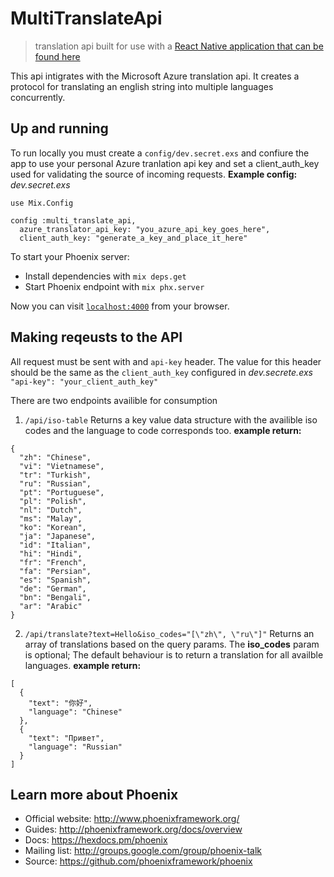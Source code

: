 # MultiTranslateApi
> translation api built for use with a [React Native application that can be found here](https://expo.io/@brayhoward/multi-translate)

This api intigrates with the Microsoft Azure translation api. It creates a protocol for translating an english string into multiple languages concurrently.


## Up and running

To run locally you must create a `config/dev.secret.exs` and confiure the app to use your personal Azure tranlation api key
and set a client_auth_key used for validating the source of incoming requests.
**Example config:**
_dev.secret.exs_
```
use Mix.Config

config :multi_translate_api,
  azure_translator_api_key: "you_azure_api_key_goes_here",
  client_auth_key: "generate_a_key_and_place_it_here"

```


To start your Phoenix server:

  * Install dependencies with `mix deps.get`
  * Start Phoenix endpoint with `mix phx.server`

Now you can visit [`localhost:4000`](http://localhost:4000) from your browser.


## Making reqeusts to the API
All request must be sent with and `api-key` header. The value for this header should be the same as the `client_auth_key` configured in _dev.secrete.exs_
`"api-key": "your_client_auth_key"`


There are two endpoints availible for consumption
1. `/api/iso-table`
 Returns a key value data structure with the availible iso codes and the language to code corresponds too.
 **example return:**
 ```
 {
   "zh": "Chinese",
   "vi": "Vietnamese",
   "tr": "Turkish",
   "ru": "Russian",
   "pt": "Portuguese",
   "pl": "Polish",
   "nl": "Dutch",
   "ms": "Malay",
   "ko": "Korean",
   "ja": "Japanese",
   "id": "Italian",
   "hi": "Hindi",
   "fr": "French",
   "fa": "Persian",
   "es": "Spanish",
   "de": "German",
   "bn": "Bengali",
   "ar": "Arabic"
 }
 ```
 
2. `/api/translate?text=Hello&iso_codes="[\"zh\", \"ru\"]"`
 Returns an array of translations based on the query params. The **iso_codes** param is optional; The default behaviour is to return a translation for all availble languages.
 **example return:**
 ```
 [
   {
     "text": "你好",
     "language": "Chinese"
   },
   {
     "text": "Привет",
     "language": "Russian"
   }
 ]
 ```
 
 

## Learn more about Phoenix

  * Official website: http://www.phoenixframework.org/
  * Guides: http://phoenixframework.org/docs/overview
  * Docs: https://hexdocs.pm/phoenix
  * Mailing list: http://groups.google.com/group/phoenix-talk
  * Source: https://github.com/phoenixframework/phoenix
